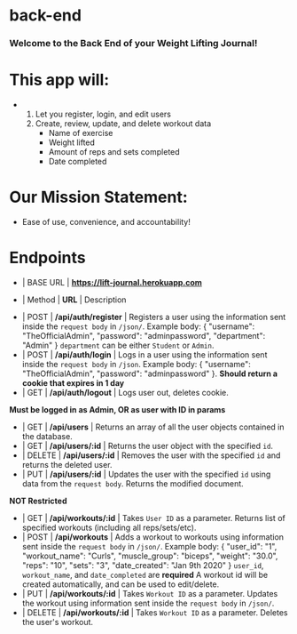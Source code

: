 # back-end

### Welcome to the Back End of your Weight Lifting Journal!

# This app will:

- 1. Let you register, login, and edit users
  2. Create, review, update, and delete workout data
     - Name of exercise
     - Weight lifted
     - Amount of reps and sets completed
     - Date completed

# Our Mission Statement:

- Ease of use, convenience, and accountability!

# Endpoints

<!-- BASE URL -->

- | BASE URL | **https://lift-journal.herokuapp.com**

- | Method | **URL** | Description

<!-- Auth  -->

- | POST | **/api/auth/register** | Registers a user using the information sent inside the `request body` in `/json/`. Example body: { "username": "TheOfficialAdmin", "password": "adminpassword", "department": "Admin" } `department` can be either `Student` or `Admin`.
- | POST | **/api/auth/login** | Logs in a user using the information sent inside the `request body` in `/json`. Example body: { "username": "TheOfficialAdmin", "password": "adminpassword" }. **Should return a cookie that expires in 1 day**
- | GET | **/api/auth/logout** | Logs user out, deletes cookie.

<!-- Users  -->

**Must be logged in as Admin, OR as user with ID in params**

- | GET | **/api/users** | Returns an array of all the user objects contained in the database.
- | GET | **/api/users/:id** | Returns the user object with the specified `id`.
- | DELETE | **/api/users/:id** | Removes the user with the specified `id` and returns the deleted user.
- | PUT | **/api/users/:id** | Updates the user with the specified `id` using data from the `request body`. Returns the modified document.

<!-- Workouts -->

**NOT Restricted**

- | GET | **/api/workouts/:id** | Takes `User ID` as a parameter. Returns list of specified workouts (including all reps/sets/etc).
- | POST | **/api/workouts** | Adds a workout to workouts using information sent inside the `request body` in `/json/`. Example body: { "user_id": "1", "workout_name": "Curls", "muscle_group": "biceps", "weight": "30.0", "reps": "10", "sets": "3", "date_created": "Jan 9th 2020" } `user_id`, `workout_name`, and `date_completed` are **required** A workout id will be created automatically, and can be used to edit/delete.
- | PUT | **/api/workouts/:id** | Takes `Workout ID` as a parameter. Updates the workout using information sent inside the `request body` in `/json/`.
- | DELETE | **/api/workouts/:id** | Takes `Workout ID` as a parameter. Deletes the user's workout.
